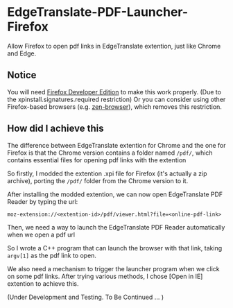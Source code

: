 # EdgeTranslate-PDF-Launcher-Firefox

Allow Firefox to open pdf links in EdgeTranslate extention, just like Chrome and Edge.

## Notice

You will need [Firefox Developer Edition](https://www.mozilla.org/zh-TW/firefox/developer/) to make this work properly. (Due to the xpinstall.signatures.required restriction)
Or you can consider using other Firefox-based browsers (e.g. [zen-browser](https://github.com/zen-browser/desktop)), which removes this restriction.

## How did I achieve this

The difference between EdgeTranslate extention for Chrome and the one for Firefox is that the Chrome version contains a folder named `/pdf/`, which contains essential files for opening pdf links with the extention

So firstly, I modded the extention .xpi file for Firefox (it's actually a zip archive), porting the `/pdf/` folder from the Chrome version to it.

After installing the modded extention, we can now open EdgeTranslate PDF Reader by typing the url:
```
moz-extension://<extention-id>/pdf/viewer.html?file=<online-pdf-link>
```

Then, we need a way to launch the EdgeTranslate PDF Reader automatically when we open a pdf url

So I wrote a C++ program that can launch the browser with that link, taking `argv[1]` as the pdf link to open.

We also need a mechanism to trigger the launcher program when we click on some pdf links. After trying various methods, I chose [Open in IE] extention to achieve this.

(Under Development and Testing. To Be Continued ... )
